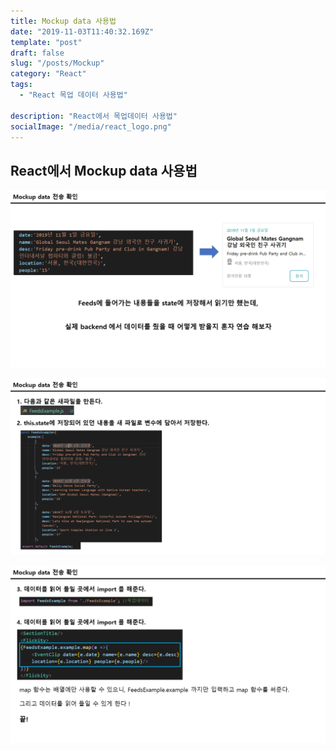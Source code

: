 ```yaml
---
title: Mockup data 사용법
date: "2019-11-03T11:40:32.169Z"
template: "post"
draft: false
slug: "/posts/Mockup"
category: "React"
tags:
  - "React 목업 데이터 사용법"

description: "React에서 목업데이터 사용법"
socialImage: "/media/react_logo.png"
---
```


## React에서 Mockup data 사용법

​![](/media/Etc/Mockup/Mockup1.PNG)

​![](/media/Etc/Mockup/Mockup2.PNG)

​![](/media/Etc/Mockup/Mockup3.PNG)

